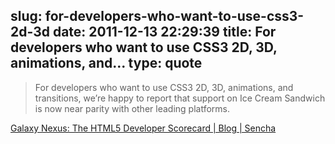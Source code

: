 slug: for-developers-who-want-to-use-css3-2d-3d
date: 2011-12-13 22:29:39
title: For developers who want to use CSS3 2D, 3D, animations, and...
type: quote
---

> For developers who want to use CSS3 2D, 3D, animations, and transitions, we’re happy to report that support on Ice Cream Sandwich is now near parity with other leading platforms.

[Galaxy Nexus: The HTML5 Developer Scorecard | Blog | Sencha](http://www.sencha.com/blog/galaxy-nexus-the-html5-developer-scorecard/)
